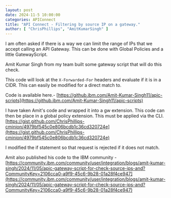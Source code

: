 ```yaml
---
layout: post
date: 2024-11-5 10:00:00
categories: APIConnect
title: "API Connect - Filtering by source IP on a gateway."
author: [ "ChrisPhillips", "AmitKumarSingh" ]
---
```


I am often asked if there is a way we can limit the range of IPs that we accept calling an API Gateway. This can be done with Global Policies and a little GatewayScript.

Amit Kumar Singh from my team built some gateway script that will do this check.


<!--more-->

This code will look at the `X-Forwarded-For` headers and evaluate if it is in a CIDR. This can easily be modified for a direct match to.

Code is available here.- [https://github.ibm.com/Amit-Kumar-Singh11/apic-scripts](https://github.ibm.com/Amit-Kumar-Singh11/apic-scripts)

I have taken Amit's code and wrapped it into a gw extension. This code can then be place in a global policy extension. This must be applied via the CLI.  [https://gist.github.com/ChrisPhillips-cminion/4979bf545c0e806bcdb1c36cd320724e](https://gist.github.com/ChrisPhillips-cminion/4979bf545c0e806bcdb1c36cd320724e)

I modified the if statement so that request is rejected if it does not match.

Amit also published his code to the IBM community -  [https://community.ibm.com/community/user/integration/blogs/amit-kumar-singh/2024/11/05/apic-gateway-script-for-check-source-ips-and?CommunityKey=2106cca0-a9f9-45c6-9b28-01a28f4ce947](https://community.ibm.com/community/user/integration/blogs/amit-kumar-singh/2024/11/05/apic-gateway-script-for-check-source-ips-and?CommunityKey=2106cca0-a9f9-45c6-9b28-01a28f4ce947)
